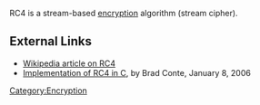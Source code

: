 RC4 is a stream-based [encryption](encryption "wikilink") algorithm
(stream cipher).

## External Links

- [Wikipedia article on RC4](http://en.wikipedia.org/wiki/RC4)
- [Implementation of RC4 in C](http://bradconte.com/rc4_c), by Brad
  Conte, January 8, 2006

[Category:Encryption](Category:Encryption "wikilink")